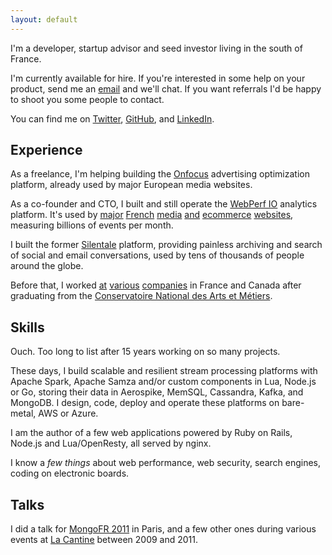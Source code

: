 ```yaml
---
layout: default
---
```


I'm a developer, startup advisor and seed investor living in the south of France.


I'm currently available for hire. If you're interested in some help on your product, send me an <a href="mailto:nicolas.fouche@gmail.com">email</a> and we'll chat. If you want referrals I'd be happy to shoot you some people to contact.

You can find me on [Twitter](http://twitter.com/nfo), [GitHub](http://github.com/nfo), and [LinkedIn](http://www.linkedin.com/in/nicolasfouche).

## Experience

As a freelance, I'm helping building the [Onfocus](http://onfocus.io/) advertising optimization platform, already used by major European media websites.

As a co-founder and CTO, I built and still operate the [WebPerf IO](http://webperf.io/) analytics platform. It's used by [major](http://www.lefigaro.fr) [French](http://www.lexpress.fr) [media](http://www.leparisien.fr) [and](http://www.lequipe.fr/) [ecommerce](http://priceminister.com) [websites](http://www.clubic.com/), measuring billions of events per month.

I built the former [Silentale](http://silentale.com) platform, providing painless archiving and search of social and email conversations, used by tens of thousands of people around the globe.

Before that, I worked [at](http://atos.net) [various](http://www.opentext.com/) [companies](http://www.michelin.com/) in France and Canada after graduating from the [Conservatoire National des Arts et Métiers](http://the.cnam.eu/).

## Skills

Ouch. Too long to list after 15 years working on so many projects.

These days, I build scalable and resilient stream processing platforms with Apache Spark, Apache Samza and/or custom components in Lua, Node.js or Go, storing their data in Aerospike, MemSQL, Cassandra, Kafka, and MongoDB. I design, code, deploy and operate these platforms on bare-metal, AWS or Azure.

I am the author of a few web applications powered by Ruby on Rails, Node.js and Lua/OpenResty, all served by nginx.

I know a *few things* about web performance, web security, search engines, coding on electronic boards.

## Talks

I did a talk for [MongoFR 2011](http://lanyrd.com/2011/mongofr/speakers/) in Paris, and a few other ones during various events at [La Cantine](https://paris.numa.co/) between 2009 and 2011.
